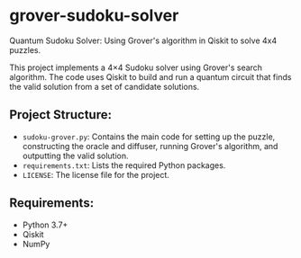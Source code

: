 # grover-sudoku-solver
Quantum Sudoku Solver: Using Grover's algorithm in Qiskit to solve 4x4 puzzles.

This project implements a 4×4 Sudoku solver using Grover's search algorithm. The code uses Qiskit to build and run a quantum circuit that finds the valid solution from a set of candidate solutions.

## Project Structure:
- `sudoku-grover.py`: Contains the main code for setting up the puzzle, constructing the oracle and diffuser, running Grover's algorithm, and outputting the valid solution.
- `requirements.txt`: Lists the required Python packages.
- `LICENSE`: The license file for the project.

## Requirements:
- Python 3.7+
- Qiskit
- NumPy
